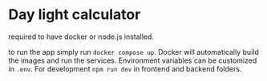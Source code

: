 # Day light calculator

required to have docker or node.js installed.

to run the app simply run `docker compose up`. Docker will automatically build the images and run the services.
Environment variables can be customized in `.env`.
For development `npm run dev` in frontend and backend folders.
